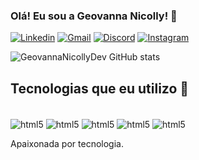 ### Olá! Eu sou a Geovanna Nicolly! 👋

[![Linkedin](https://img.shields.io/badge/LinkedIn-0077B5?style=for-the-badge&logo=linkedin&logoColor=white)](https://www.linkedin.com/in/geovanna-nicolly-34b0ab245/)
[![Gmail](https://img.shields.io/badge/Gmail-D14836?style=for-the-badge&logo=gmail&logoColor=white)](geovanna.nicolly.dev@gmail.com)
[![Discord](https://img.shields.io/badge/Discord-7289DA?style=for-the-badge&logo=discord&logoColor=white)](524316378019135508)
[![Instagram](https://img.shields.io/badge/Instagram-E4405F?style=for-the-badge&logo=instagram&logoColor=white)](https://www.instagram.com/geovanna_niicolly/)


![GeovannaNicollyDev GitHub stats](https://github-readme-stats.vercel.app/api?username=GeovannaNicollyDev&show_icons=true&theme=radical)

## Tecnologias que eu utilizo 🚀

<div style="display: inline-block"><br/>
  <img align="center" alt="html5" src="https://img.shields.io/badge/HTML5-E34F26?style=for-the-badge&logo=html5&logoColor=white"/>
  <img align="center" alt="html5" src="https://img.shields.io/badge/CSS3-1572B6?style=for-the-badge&logo=css3&logoColor=white"/>
  <img align="center" alt="html5" src="https://img.shields.io/badge/JavaScript-F7DF1E?style=for-the-badge&logo=javascript&logoColor=black"/>
  <img align="center" alt="html5" src="https://img.shields.io/badge/Java-ED8B00?style=for-the-badge&logo=openjdk&logoColor=white"/>
  <img align="center" alt="html5" src="https://img.shields.io/badge/Adobe%20Photoshop-31A8FF?style=for-the-badge&logo=Adobe%20Photoshop&logoColor=black"/>
</div><br/>

Apaixonada por tecnologia.






